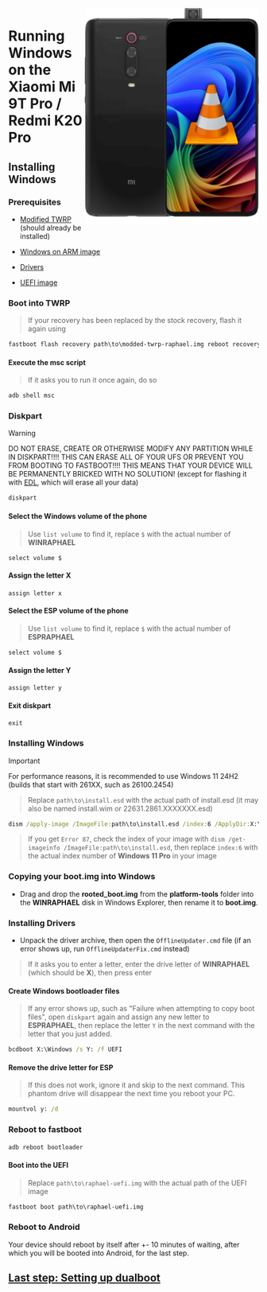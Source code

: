 <img align="right" src="https://github.com/n00b69/woa-raphael/blob/main/raphael.png" width="350" alt="Windows 11 running on a Redmi K20 Pro">

# Running Windows on the Xiaomi Mi 9T Pro / Redmi K20 Pro

## Installing Windows

### Prerequisites
- [Modified TWRP](https://github.com/n00b69/woa-raphael/releases/download/Files/modded-twrp-raphael.img) (should already be installed)

- [Windows on ARM image](https://arkt-7.github.io/woawin/)

- [Drivers](https://github.com/n00b69/woa-raphael/releases/tag/Drivers)

- [UEFI image](https://github.com/n00b69/woa-raphael/releases/tag/UEFI)

### Boot into TWRP
> If your recovery has been replaced by the stock recovery, flash it again using
```cmd
fastboot flash recovery path\to\modded-twrp-raphael.img reboot recovery
```

#### Execute the msc script
> If it asks you to run it once again, do so
```cmd
adb shell msc
```

### Diskpart
> [!WARNING]
> DO NOT ERASE, CREATE OR OTHERWISE MODIFY ANY PARTITION WHILE IN DISKPART!!!! THIS CAN ERASE ALL OF YOUR UFS OR PREVENT YOU FROM BOOTING TO FASTBOOT!!!! THIS MEANS THAT YOUR DEVICE WILL BE PERMANENTLY BRICKED WITH NO SOLUTION! (except for flashing it with [EDL](edl.md), which will erase all your data)

```cmd
diskpart
```

#### Select the Windows volume of the phone
> Use `list volume` to find it, replace `$` with the actual number of **WINRAPHAEL**
```diskpart
select volume $
```

#### Assign the letter X
```diskpart
assign letter x
```

#### Select the ESP volume of the phone
> Use `list volume` to find it, replace `$` with the actual number of **ESPRAPHAEL**
```diskpart
select volume $
```

#### Assign the letter Y
```diskpart
assign letter y
```

#### Exit diskpart
```diskpart
exit
```

### Installing Windows
> [!Important]
> For performance reasons, it is recommended to use Windows 11 24H2 (builds that start with 261XX, such as 26100.2454)

> Replace `path\to\install.esd` with the actual path of install.esd (it may also be named install.wim or 22631.2861.XXXXXXX.esd)

```cmd
dism /apply-image /ImageFile:path\to\install.esd /index:6 /ApplyDir:X:\
```

> If you get `Error 87`, check the index of your image with `dism /get-imageinfo /ImageFile:path\to\install.esd`, then replace `index:6` with the actual index number of **Windows 11 Pro** in your image

### Copying your boot.img into Windows
- Drag and drop the **rooted_boot.img** from the **platform-tools** folder into the **WINRAPHAEL** disk in Windows Explorer, then rename it to **boot.img**.

### Installing Drivers
- Unpack the driver archive, then open the `OfflineUpdater.cmd` file (if an error shows up, run `OfflineUpdaterFix.cmd` instead)

> If it asks you to enter a letter, enter the drive letter of **WINRAPHAEL** (which should be **X**), then press enter

#### Create Windows bootloader files
> If any error shows up, such as "Failure when attempting to copy boot files", open `diskpart` again and assign any new letter to **ESPRAPHAEL**, then replace the letter `Y` in the next command with the letter that you just added.
```cmd
bcdboot X:\Windows /s Y: /f UEFI
```

#### Remove the drive letter for ESP
> If this does not work, ignore it and skip to the next command. This phantom drive will disappear the next time you reboot your PC.
```cmd
mountvol y: /d
```

### Reboot to fastboot
```cmd
adb reboot bootloader
```

#### Boot into the UEFI
> Replace `path\to\raphael-uefi.img` with the actual path of the UEFI image
```cmd
fastboot boot path\to\raphael-uefi.img
```

### Reboot to Android
Your device should reboot by itself after +- 10 minutes of waiting, after which you will be booted into Android, for the last step.

## [Last step: Setting up dualboot](/guide/4-dualboot.md)




















